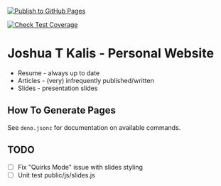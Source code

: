 [![Publish to GitHub Pages](https://github.com/kalisjoshua/kalisjoshua.me/actions/workflows/publish.yml/badge.svg)](https://github.com/kalisjoshua/kalisjoshua.me/actions/workflows/publish.yml)

[![Check Test Coverage](https://github.com/kalisjoshua/kalisjoshua.me/actions/workflows/coverage.yml/badge.svg)](https://github.com/kalisjoshua/kalisjoshua.me/actions/workflows/coverage.yml)

# Joshua T Kalis - Personal Website

  * Resume - always up to date
  * Articles - (very) infrequently published/written
  * Slides - presentation slides

## How To Generate Pages

See `deno.jsonc` for documentation on available commands.

## TODO

  * [ ] Fix "Quirks Mode" issue with slides styling
  * [ ] Unit test public/js/slides.js
